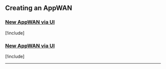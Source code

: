 ## Creating an AppWAN

### [New AppWAN via UI](#tab/tabid-new-appwan-ui)

[!include[](./create-appwan-ui.md)]

### [New AppWAN via UI](#tab/tabid-new-appwan-cli)

[!include[](./create-appwan-cli.md)]

***
